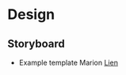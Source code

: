 # Design

## Storyboard


- Example template Marion [Lien](https://docs.google.com/presentation/d/1Vl1whcls0b807c0v4RrcY8My0ykTDt9l/edit#slide=id.p1)